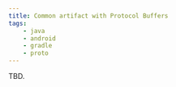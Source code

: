 ```yaml
---
title: Common artifact with Protocol Buffers
tags:
    - java
    - android
    - gradle
    - proto
---
```


TBD.
